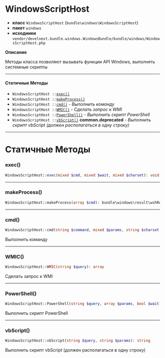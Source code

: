 # WindowsScriptHost

- **класс** `WindowsScriptHost` (`bundle\windows\WindowsScriptHost`)
- **пакет** `windows`
- **исходники** `vendor/develnext.bundle.windows.WindowsBundle/bundle/windows/WindowsScriptHost.php`

**Описание**

Методы класса позволяют вызывать функции API Windows, выполнять системные скрипты

---

#### Статичные Методы

- `WindowsScriptHost ::`[`exec()`](#method-exec)
- `WindowsScriptHost ::`[`makeProcess()`](#method-makeprocess)
- `WindowsScriptHost ::`[`cmd()`](#method-cmd) - _Выполнить команду_
- `WindowsScriptHost ::`[`WMIC()`](#method-wmic) - _Сделать запрос к WMI_
- `WindowsScriptHost ::`[`PowerShell()`](#method-powershell) - _Выполнить скрипт PowerShell_
- `WindowsScriptHost ::`[`vbScript()`](#method-vbscript) **common.deprecated** - _Выполнить скрипт vbScript (должен располагаться в одну строку)_

---
# Статичные Методы

<a name="method-exec"></a>

### exec()
```php
WindowsScriptHost::exec(mixed $cmd, mixed $wait, mixed $charset): void
```

---

<a name="method-makeprocess"></a>

### makeProcess()
```php
WindowsScriptHost::makeProcess(array $cmd): bundle\windows\result\wshResult
```

---

<a name="method-cmd"></a>

### cmd()
```php
WindowsScriptHost::cmd(string $command, mixed $params, string $charset, string $decodeCharset): string
```
Выполнить команду

---

<a name="method-wmic"></a>

### WMIC()
```php
WindowsScriptHost::WMIC(string $query): array
```
Сделать запрос к WMI

---

<a name="method-powershell"></a>

### PowerShell()
```php
WindowsScriptHost::PowerShell(string $query, array $params, bool $wait): string
```
Выполнить скрипт PowerShell

---

<a name="method-vbscript"></a>

### vbScript()
```php
WindowsScriptHost::vbScript(string $query, string $params): string
```
Выполнить скрипт vbScript (должен располагаться в одну строку)